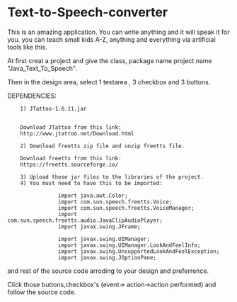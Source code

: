 # Text-to-Speech-converter
This is an amazing application. You can write anything and it will speak it for you. you can teach small kids A-Z, anything and everything via artificial tools like this. 


At first creat a project and give the class, package name project name "Java_Text_To_Speech". 

Then in the design area, select 1 textarea , 3 checkbox and 3 buttons. 

DEPENDENCIES: 

        1) JTattoo-1.6.11.jar
        
        
        Download JTattoo from this link: 
        http://www.jtattoo.net/Download.html
        
        2) Download freetts zip file and unzip freetts file.
        
        Download freetts from this link: 
        https://freetts.sourceforge.io/
        
        3) Upload those jar files to the libraries of the project.
        4) You must need to have this to be imported: 
                    
                    import java.awt.Color;
                    import com.sun.speech.freetts.Voice;
                    import com.sun.speech.freetts.VoiceManager;
                    import com.sun.speech.freetts.audio.JavaClipAudioPlayer;
                    import javax.swing.JFrame;

                    import javax.swing.UIManager;
                    import javax.swing.UIManager.LookAndFeelInfo;
                    import javax.swing.UnsupportedLookAndFeelException;
                    import javax.swing.JOptionPane;

and rest of the source code arroding to your design and preferrence.


Click those buttons,checkbox's (event-> action->action performed) and follow the source code. 







